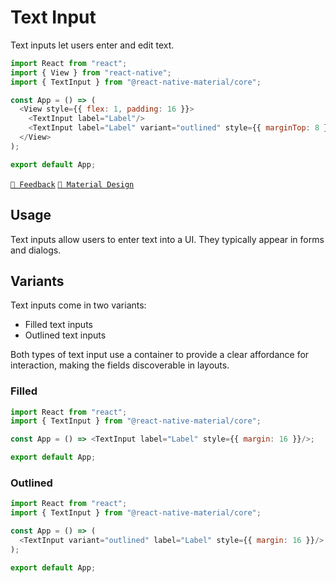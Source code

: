 # Text Input

Text inputs let users enter and edit text.

```js with-preview
import React from "react";
import { View } from "react-native";
import { TextInput } from "@react-native-material/core";

const App = () => (
  <View style={{ flex: 1, padding: 16 }}>
    <TextInput label="Label"/>
    <TextInput label="Label" variant="outlined" style={{ marginTop: 8 }}/>
  </View>
);

export default App;
```

[`💬 Feedback`](https://github.com/yamankatby/react-native-material/labels/component%3A%20TextInput)
[`🎨 Material Design`](https://material.io/components/text-fields)

## Usage

Text inputs allow users to enter text into a UI. They typically appear in forms and dialogs.

## Variants

Text inputs come in two variants:

- Filled text inputs
- Outlined text inputs

Both types of text input use a container to provide a clear affordance for interaction, making the fields discoverable
in layouts.

### Filled

```js with-preview
import React from "react";
import { TextInput } from "@react-native-material/core";

const App = () => <TextInput label="Label" style={{ margin: 16 }}/>;

export default App;
```

### Outlined

```js with-preview
import React from "react";
import { TextInput } from "@react-native-material/core";

const App = () => (
  <TextInput variant="outlined" label="Label" style={{ margin: 16 }}/>
);

export default App;
```